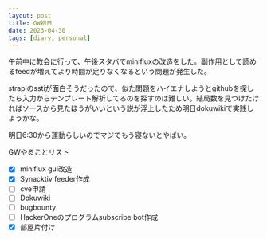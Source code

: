 ```yaml
---
layout: post
title: GW初日
date: 2023-04-30
tags: [diary, personal]
---
```

午前中に教会に行って、午後スタバでminifluxの改造をした。副作用として読めるfeedが増えてより時間が足りなくなるという問題が発生した。

strapiのsstiが面白そうだったので、似た問題をハイエナしようとgithubを探したら入力からテンプレート解析してるのを探すのは難しい。結局数を見つけたければソースから見たほうがいいという説が浮上したため明日dokuwikiで実践しようかな。

明日6:30から運動らしいのでマジでもう寝ないとやばい。

GWやることリスト
- [x] miniflux gui改造
- [x] Synacktiv feeder作成
- [ ] cve申請
- [ ] Dokuwiki
- [ ] bugbounty
- [ ] HackerOneのプログラムsubscribe bot作成
- [x] 部屋片付け